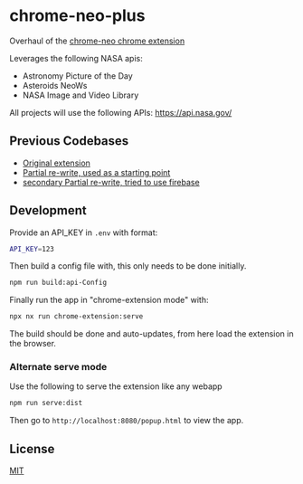 # chrome-neo-plus

Overhaul of the [chrome-neo chrome extension](https://chrome.google.com/webstore/detail/chrome-neo/hggldlbbkkpnclkimhegjccgeaibeceg)

Leverages the following NASA apis:

- Astronomy Picture of the Day
- Asteroids NeoWs
- NASA Image and Video Library

All projects will use the following APIs:
<https://api.nasa.gov/>

## Previous Codebases

- [Original extension](https://github.com/bradtaniguchi/chrome-neo)
- [Partial re-write, used as a starting point](https://github.com/bradtaniguchi/chrome-neo2)
- [secondary Partial re-write, tried to use firebase](https://github.com/bradtaniguchi/chrome-neo-plus-legacy)

## Development

Provide an API_KEY in `.env` with format:

```bash
API_KEY=123
```

Then build a config file with, this only needs to be done initially.

```bash
npm run build:api-Config
```

Finally run the app in "chrome-extension mode" with:

```bash
npx nx run chrome-extension:serve
```

The build should be done and auto-updates, from here load the extension in the browser.

### Alternate serve mode

Use the following to serve the extension like any webapp

```bash
npm run serve:dist
```

Then go to `http://localhost:8080/popup.html` to view the app.

## License

[MIT](./LICENSE.md)
